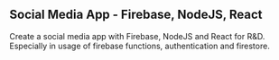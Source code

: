 ## Social Media App - Firebase, NodeJS, React

Create a social media app with Firebase, NodeJS  and React for R&D. Especially in usage of firebase functions, authentication and firestore.
